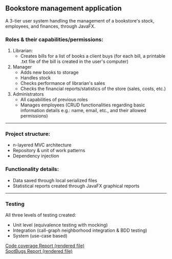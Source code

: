 ## Bookstore management application
A 3-tier user system handling the management of a bookstore's stock, employees, and finances, through JavaFX.

### Roles & their capabilities/permissions:
1. Librarian:
    * Creates bills for a list of books a client buys (for each bill, a printable .txt file of the bill is created in the user's computer)
2. Manager
    * Adds new books to storage
    * Handles stock
    * Checks performance of librarian's sales
    * Checks the financial reports/statistics of the store (sales, costs, etc.)
3. Administrators
    * All capabilities of previous roles
    * Manages employees (CRUD functionalities regarding basic information details e.g.: name, email, etc., and their allowed permissions)
---
### Project structure:
  * n-layered MVC architecture
  * Repository & unit of work patterns
  * Dependency injection

### Functionality details:
  * Data saved through local serialized files
  * Statistical reports created through JavaFX graphical reports
---
### Testing
All three levels of testing created:
  * Unit level (equivalence testing with mocking)
  * Integration (call-graph neighborhood integration & BDD testing)
  * System (use-case based)

[Code coverage Report (rendered file)](https://htmlpreview.github.io/?https://github.com/stealacamera/software-testing-project/blob/main/Reports/jacoco-overall-report/index.html)\
[SpotBugs Report (rendered file)](https://htmlpreview.github.io/?https://github.com/stealacamera/software-testing-project/blob/main/Reports/SpotBugs%20Report.html)
